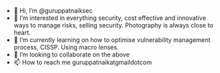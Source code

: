 - 👋 Hi, I’m @guruppatnaiksec
- 👀 I’m interested in everything security, cost effective and innovative ways to manage risks, selling security. Photography is always close to heart. 
- 🌱 I’m currently learning on how to optimise vulnerability management process, CISSP. Using macro lenses. 
- 💞️ I’m looking to collaborate on the above
- 📫 How to reach me guruppatnaikatgmaildotcom

<!---
guruppatnaiksec/guruppatnaiksec is a ✨ special ✨ repository because its `README.md` (this file) appears on your GitHub profile.
You can click the Preview link to take a look at your changes.
--->
